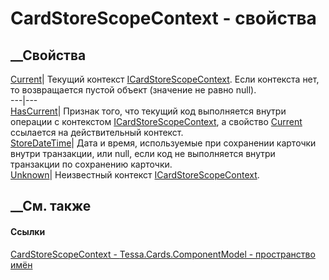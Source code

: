 # CardStoreScopeContext - свойства
##  __Свойства
[Current](P_Tessa_Cards_ComponentModel_CardStoreScopeContext_Current.htm)|
Текущий контекст
[ICardStoreScopeContext](T_Tessa_Cards_ComponentModel_ICardStoreScopeContext.htm).
Если контекста нет, то возвращается пустой объект (значение не равно null).  
---|---  
[HasCurrent](P_Tessa_Cards_ComponentModel_CardStoreScopeContext_HasCurrent.htm)|
Признак того, что текущий код выполняется внутри операции с контекстом
[ICardStoreScopeContext](T_Tessa_Cards_ComponentModel_ICardStoreScopeContext.htm),
а свойство
[Current](P_Tessa_Cards_ComponentModel_CardStoreScopeContext_Current.htm)
ссылается на действительный контекст.  
[StoreDateTime](P_Tessa_Cards_ComponentModel_CardStoreScopeContext_StoreDateTime.htm)|
Дата и время, используемые при сохранении карточки внутри транзакции, или
null, если код не выполняется внутри транзакции по сохранению карточки.  
[Unknown](P_Tessa_Cards_ComponentModel_CardStoreScopeContext_Unknown.htm)|
Неизвестный контекст
[ICardStoreScopeContext](T_Tessa_Cards_ComponentModel_ICardStoreScopeContext.htm).  
## __См. также
#### Ссылки
[CardStoreScopeContext -
](T_Tessa_Cards_ComponentModel_CardStoreScopeContext.htm)
[Tessa.Cards.ComponentModel - пространство
имён](N_Tessa_Cards_ComponentModel.htm)

